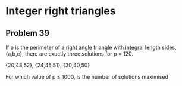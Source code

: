 # Integer right triangles
## Problem 39 
If p is the perimeter of a right angle triangle with integral length sides,
{a,b,c}, there are exactly three solutions for p = 120.

{20,48,52}, {24,45,51}, {30,40,50}

For which value of p ≤ 1000, is the number of solutions maximised
